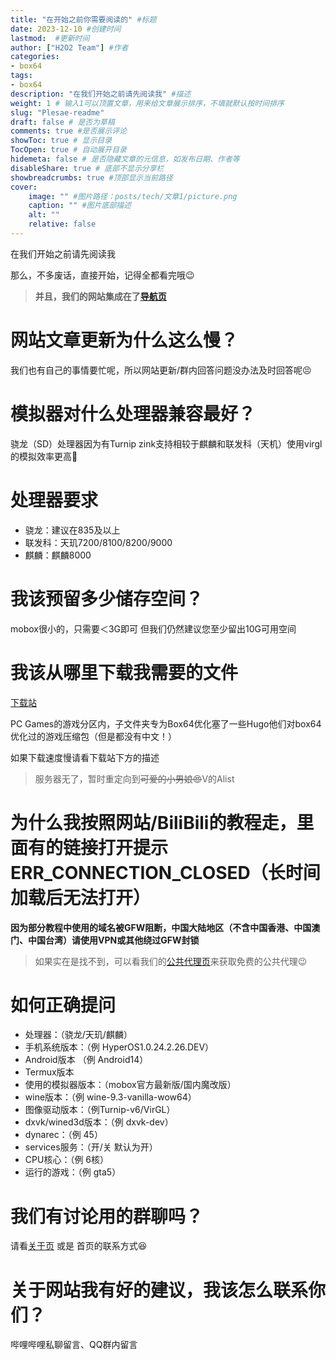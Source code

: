 ```yaml
---
title: "在开始之前你需要阅读的" #标题
date: 2023-12-10 #创建时间
lastmod:  #更新时间
author: ["H2O2 Team"] #作者
categories: 
- box64
tags: 
- box64
description: "在我们开始之前请先阅读我" #描述
weight: 1 # 输入1可以顶置文章，用来给文章展示排序，不填就默认按时间排序
slug: "Plesae-readme"
draft: false # 是否为草稿
comments: true #是否展示评论
showToc: true # 显示目录
TocOpen: true # 自动展开目录
hidemeta: false # 是否隐藏文章的元信息，如发布日期、作者等
disableShare: true # 底部不显示分享栏
showbreadcrumbs: true #顶部显示当前路径
cover:
    image: "" #图片路径：posts/tech/文章1/picture.png
    caption: "" #图片底部描述
    alt: ""
    relative: false
---
```


在我们开始之前请先阅读我
<!--more-->


那么，不多废话，直接开始，记得全都看完哦😉

> **并且，我们的网站集成在了[导航页](https://nav.h2o-2.org)**

# 网站文章更新为什么这么慢？

我们也有自己的事情要忙呢，所以网站更新/群内回答问题没办法及时回答呢😣

# 模拟器对什么处理器兼容最好？

骁龙（SD）处理器因为有Turnip zink支持相较于麒麟和联发科（天机）使用virgl的模拟效率更高🙂

# 处理器要求

- 骁龙：建议在835及以上
- 联发科：天玑7200/8100/8200/9000
- 麒麟：麒麟8000

# 我该预留多少储存空间？

mobox很小的，只需要＜3G即可 但我们仍然建议您至少留出10G可用空间

# 我该从哪里下载我需要的文件

[下载站](https://ds.h2o-2.org)

PC Games的游戏分区内，子文件夹专为Box64优化塞了一些Hugo他们对box64优化过的游戏压缩包（但是都没有中文！）

如果下载速度慢请看下载站下方的描述

> 服务器无了，暂时重定向到~~可爱的小男娘😍~~V的Alist

# 为什么我按照网站/BiliBili的教程走，里面有的链接打开提示 **ERR_CONNECTION_CLOSED（长时间加载后无法打开）**

**因为部分教程中使用的域名被GFW阻断，中国大陆地区（不含中国香港、中国澳门、中国台湾）请使用VPN或其他绕过GFW封锁**

> 如果实在是找不到，可以看我们的[公共代理页](https://h2o-2.org/Public-Proxy)来获取免费的公共代理😉

# 如何正确提问

- 处理器：（骁龙/天玑/麒麟）
- 手机系统版本：（例 HyperOS1.0.24.2.26.DEV）
- Android版本 （例 Android14）
- Termux版本
- 使用的模拟器版本：（mobox官方最新版/国内魔改版）
- wine版本：（例 wine-9.3-vanilla-wow64）
- 图像驱动版本：（例Turnip-v6/VirGL）
- dxvk/wined3d版本：（例 dxvk-dev）
- dynarec：（例 45）
- services服务：（开/关 默认为开）
- CPU核心：（例 6核）
- 运行的游戏：（例 gta5）

# 我们有讨论用的群聊吗？

请看[关于页](https://h2o-2.org/about) 或是 首页的联系方式😆

# 关于网站我有好的建议，我该怎么联系你们？

哔哩哔哩私聊留言、QQ群内留言
